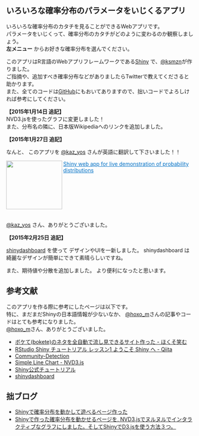 ## いろいろな確率分布のパラメータをいじくるアプリ

いろいろな確率分布のカタチを見ることができるWebアプリです。  
パラメータをいじくって、確率分布のカタチがどのように変わるのか観察しましょう。  
 **左メニュー** からお好きな確率分布を選んでください。

このアプリはR言語のWebアプリフレームワークである<a href="http://shiny.rstudio.com/" target="_blank">Shiny</a>
で、<a href="https://twitter.com/ksmzn" target="_blank">@ksmzn</a>が作りました。  
ご指摘や、追加すべき確率分布などがありましたらTwitterで教えてくださると助かります。  
また、全てのコードは<a href='https://github.com/ksmzn/ShinyDistributionsApp' target="_blank">GitHub</a>にもおいてありますので、拙いコードでよろしければ参考にしてください。

**【2015年1月14日 追記】**  
NVD3.jsを使ったグラフに変更しました！  
また、分布名の隣に、日本版Wikipediaへのリンクを追加しました。

**【2015年1月27日 追記】**  

なんと、
このアプリを
<a href="https://twitter.com/kaz_yos" target="_blank">@kaz_yos</a>
さんが英語に翻訳して下さいました！！

<p><a href="https://kaz-yos.shinyapps.io/ShinyDistributionsApp/" target="_blank"><img class="alignleft" align="left" border="0" src="http://capture.heartrails.com/150x130/shadow?https://kaz-yos.shinyapps.io/ShinyDistributionsApp/" alt="" width="150" height="130" /></a><a style="color:#0070C5;" href="https://kaz-yos.shinyapps.io/ShinyDistributionsApp/" target="_blank">Shiny web app for live demonstration of probability distributions</a><a href="http://b.hatena.ne.jp/entry/https://kaz-yos.shinyapps.io/ShinyDistributionsApp/" target="_blank"><img border="0" src="http://b.hatena.ne.jp/entry/image/https://kaz-yos.shinyapps.io/ShinyDistributionsApp/" alt="" /></a><br style="clear:both;" /><br></p>

<a href="https://twitter.com/kaz_yos" target="_blank">@kaz_yos</a>
さん、ありがとうございました。

**【2015年2月25日 追記】**  

<a href='http://rstudio.github.io/shinydashboard/index.html' target="_blank">shinydashboard</a>
を使って
デザインやUIを一新しました。
shinydashboard は綺麗なデザインが簡単にできて素晴らしいですね。  

また、期待値や分散を追加しました。
より便利になったと思います。

## 参考文献

このアプリを作る際に参考にしたページは以下です。  
特に、まだまだShinyの日本語情報が少ないなか、
<a href="https://twitter.com/hoxo_m" target="_blank">@hoxo_m</a>さんの記事やコードはとても参考になりました。  
<a href="https://twitter.com/hoxo_m" target="_blank">@hoxo_m</a>さん、ありがとうございました。

+ <a href="http://d.hatena.ne.jp/hoxo_m/20140731/p1" target="_blank">ボケて(bokete)のネタを全自動で流し見できるサイト作った - ほくそ笑む</a>
+ <a href="http://qiita.com/hoxo_m/items/c8365117f3444fb51df4" target="_blank">RStudio Shiny チュートリアル レッスン1 ようこそ Shiny へ - Qiita</a>
+ <a href="http://glimmer.rstudio.com/andeek/gravicom/" target="_blank">Community-Detection</a>
+ <a href="http://nvd3.org/examples/line.html" target="_blank">Simple Line Chart - NVD3.js</a>
+ <a href="http://shiny.rstudio.com/tutorial/" target="_blank">Shiny公式チュートリアル</a>
+ <a href="http://rstudio.github.io/shinydashboard/index.html" target="_blank">shinydashboard</a>

## 拙ブログ

+ <a href="http://ksmzn.hatenablog.com/entry/statdist-shiny" target="_blank">Shinyで確率分布を動かして遊べるページ作った</a>
+ <a href="http://ksmzn.hatenablog.com/entry/shiny-nvd3-js-nuru" target="_blank">Shinyで作った確率分布を動かせるページを, NVD3.jsでヌルヌルでインタラクティブなグラフにしました。そしてShinyでD3.jsを使う方法３つ。</a>

